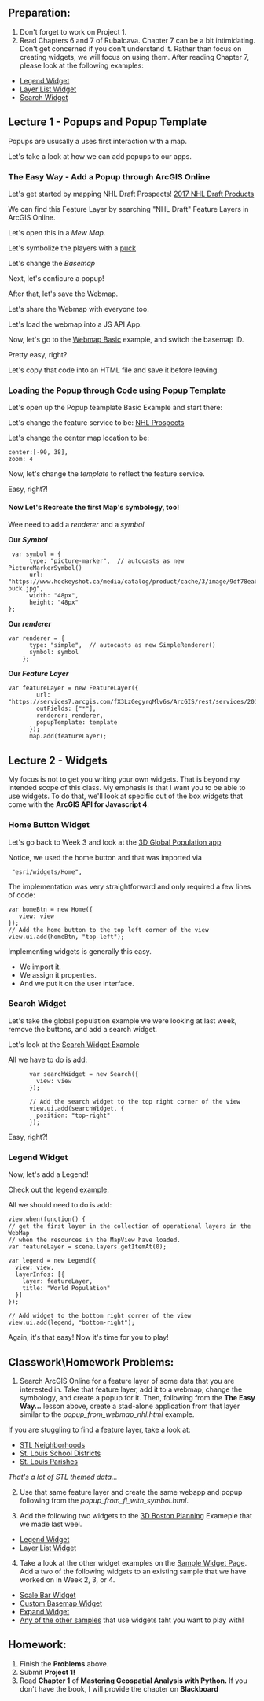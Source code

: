 ## Preparation: 
1. Don't forget to work on Project 1.
2. Read Chapters 6 and 7 of Rubalcava. Chapter 7 can be a bit intimidating. Don't get concerned if you don't understand it. Rather than focus on creating widgets, we will focus on using them. After reading Chapter 7, please look at the following examples:
- [Legend Widget](https://developers.arcgis.com/javascript/latest/sample-code/widgets-legend/index.html)
- [Layer List Widget](https://developers.arcgis.com/javascript/latest/sample-code/widgets-layerlist-actions/index.html)
- [Search Widget](https://developers.arcgis.com/javascript/latest/sample-code/widgets-search-3d/index.html)

## Lecture 1 - Popups and Popup Template
Popups are ususally a uses first interaction with a map.

Let's take a look at how we can add popups to our apps.

### The Easy Way - Add a Popup through ArcGIS Online
Let's get started by mapping NHL Draft Prospects!
[2017 NHL Draft Products](http://slustl.maps.arcgis.com/home/item.html?id=d071140cea6c44818fc19a583bebf716)

We can find this Feature Layer by searching "NHL Draft" Feature Layers in ArcGIS Online.

Let's open this in a *Mew Map*.

Let's symbolize the players with a [puck](https://www.hockeyshot.ca/media/catalog/product/cache/3/image/9df78eab33525d08d6e5fb8d27136e95/b/l/black-puck.jpg)

Let's change the *Basemap*

Next, let's conficure a popup!

After that, let's save the Webmap.

Let's share the Webmap with everyone too.

Let's load the webmap into a JS API App.

Now, let's go to the [Webmap Basic](https://developers.arcgis.com/javascript/latest/sample-code/webmap-basic/index.html) example, and switch the basemap ID.

Pretty easy, right?

Let's copy that code into an HTML file and save it before leaving.

### Loading the Popup through Code using Popup Template
Let's open up the Popup teamplate Basic Example and start there:

Let's change the feature service to be: [NHL Prospects](https://services7.arcgis.com/fX3LzGegyrqMlv6s/ArcGIS/rest/services/2017NHLDraftProspects/FeatureServer/0)

Let's change the center map location to be:
```
center:[-90, 38],
zoom: 4
```
Now, let's change the *template* to reflect the feature service.

Easy, right?!

#### Now Let's Recreate the first Map's symbology, too!

Wee need to add a *renderer* and a *symbol*

**Our *Symbol***
```
 var symbol = {
      type: "picture-marker",  // autocasts as new PictureMarkerSymbol()
      url: "https://www.hockeyshot.ca/media/catalog/product/cache/3/image/9df78eab33525d08d6e5fb8d27136e95/b/l/black-puck.jpg",
      width: "48px",
      height: "48px"
};
```
**Our *renderer***
```
var renderer = {
      type: "simple",  // autocasts as new SimpleRenderer()
      symbol: symbol
    };
```
**Our *Feature Layer***
```
var featureLayer = new FeatureLayer({
        url: "https://services7.arcgis.com/fX3LzGegyrqMlv6s/ArcGIS/rest/services/2017NHLDraftProspects/FeatureServer/0",
        outFields: ["*"],
        renderer: renderer,
        popupTemplate: template
      });
      map.add(featureLayer);
```

## Lecture 2 - Widgets
My focus is not to get you writing your own widgets. That is beyond my intended scope of this class. My emphasis is that I want you to be able to use widgets. To do that, we'll look at specific out of the box widgets that come with the **ArcGIS API for Javascript 4**.

### Home Button Widget
Let's go back to Week 3 and look at the [3D Global Population app](https://gbrunner.github.io/Advanced_Python_for_GIS_and_RS/Week%203/world_pop_3d_w_home.html)

Notice, we used the home button and that was imported via
```
 "esri/widgets/Home",
 ```
 
 The implementation was very straightforward and only required a few lines of code:
 ```
var homeBtn = new Home({
    view: view
});
// Add the home button to the top left corner of the view
view.ui.add(homeBtn, "top-left");
```

Implementing widgets is generally this easy. 
- We import it. 
- We assign it properties. 
- And we put it on the user interface.

### Search Widget
Let's take the global population example we were looking at last week, remove the buttons, and add a search widget.

Let's look at the [Search Widget Example](https://developers.arcgis.com/javascript/latest/sample-code/widgets-search-3d/index.html)

All we have to do is add:
```
	  var searchWidget = new Search({
        view: view
      });

      // Add the search widget to the top right corner of the view
      view.ui.add(searchWidget, {
        position: "top-right"
      });
```

Easy, right?!

### Legend Widget
Now, let's add a Legend!

Check out the [legend example](https://developers.arcgis.com/javascript/latest/sample-code/widgets-legend/index.html).

All we should need to do is add:
```
view.when(function() {
// get the first layer in the collection of operational layers in the WebMap
// when the resources in the MapView have loaded.
var featureLayer = scene.layers.getItemAt(0);

var legend = new Legend({
  view: view,
  layerInfos: [{
    layer: featureLayer,
    title: "World Population"
  }]
});

// Add widget to the bottom right corner of the view
view.ui.add(legend, "bottom-right");
```
Again, it's that easy! Now it's time for you to play!

## Classwork\Homework Problems:
1. Search ArcGIS Online for a feature layer of some data that you are interested in.  Take that feature layer, add it to a webmap, change the symbology, and create a popup for it. Then, following from the **The Easy Way...** lesson above, create a stad-alone application from that layer similar to the *popup_from_webmap_nhl.html* example.

If you are stuggling to find a feature layer, take a look at:
- [STL Neighborhoods](http://slustl.maps.arcgis.com/home/item.html?id=70fefcbe59ea421da9169a46b341dfa9)
- [St. Louis School Districts](http://slustl.maps.arcgis.com/home/item.html?id=cb8c591911fc4e3090b1371cb0f4ba87)
- [St. Louis Parishes](http://slustl.maps.arcgis.com/home/item.html?id=ebb8787f96424ea88649e228f2dcfef5)

*That's a lot of STL themed data...*

2. Use that same feature layer and create the same webapp and popup following from the *popup_from_fl_with_symbol.html*.

3. Add the following two widgets to the [3D Boston Planning](http://slustl.maps.arcgis.com/home/webscene/viewer.html?webscene=8046207c1c214b5587230f5e5f8efc77) Exameple that we made last weel.
- [Legend Widget](https://developers.arcgis.com/javascript/latest/sample-code/widgets-legend/index.html)
- [Layer List Widget](https://developers.arcgis.com/javascript/latest/sample-code/widgets-layerlist/index.html)

4. Take a look at the other widget examples on the [Sample Widget Page](https://developers.arcgis.com/javascript/latest/sample-code/index.html?search=Widget). Add a two of the following widgets to an existing sample that we have worked on in Week 2, 3, or 4.
- [Scale Bar Widget](https://developers.arcgis.com/javascript/latest/sample-code/widgets-scalebar/index.html)
- [Custom Basemap Widget](https://developers.arcgis.com/javascript/latest/sample-code/basemap-custom/index.html)
- [Expand Widget](https://developers.arcgis.com/javascript/latest/sample-code/widgets-expand/index.html)
- [Any of the other samples](https://developers.arcgis.com/javascript/latest/sample-code/index.html?search=Widget) that use widgets taht you want to play with!

## Homework:
1. Finish the **Problems** above.
2. Submit **Project 1!**
3. Read **Chapter 1** of **Mastering Geospatial Analysis with Python.** If you don't have the book, I will provide the chapter on **Blackboard**

